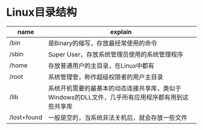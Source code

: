 # Linux目录结构
|name|explain|
|---------|--|
|/bin|是Binary的缩写，存放最经常使用的命令  |
|/sbin|Super User，存放系统管理员使用的系统管理程序|
|/home|存放普通用户的主目录，在Linux中都有|
|/root         |系统管理管，称作超级权限者的用户主目录  |
|/lib|系统开机需要的最基本的动态连接共享库，类似于Windows的DLL文件，几乎所有应用程序都有用到这些共享库|
|/lost+found|一般是空的，当系统非法关机后，就会存放一些文件|

